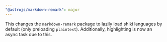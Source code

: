 ```yaml
---
"@astrojs/markdown-remark": major
---
```


This changes the `markdown-remark` package to lazily load shiki languages by
default (only preloading `plaintext`). Additionally, highlighting is now an
async task due to this.
